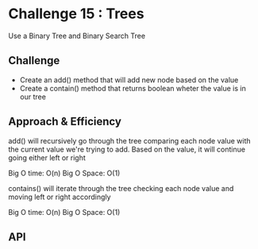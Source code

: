 # Challenge 15 : Trees

<!-- Short summary or background information -->

Use a Binary Tree and Binary Search Tree

## Challenge

<!-- Description of the challenge -->

- Create an add() method that will add new node based on the value
- Create a contain() method that returns boolean wheter the value is in our tree

## Approach & Efficiency

<!-- What approach did you take? Why? What is the Big O space/time for this approach? -->

add() will recursively go through the tree comparing each node value with the current value we're trying to add. Based on the value, it will continue going either left or right

Big O time: O(n)
Big O Space: O(1)

contains() will iterate through the tree checking each node value and moving left or right accordingly

Big O time: O(n)
Big O Space: O(1)

## API

<!-- Description of each method publicly available in each of your trees -->
